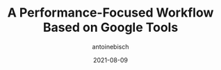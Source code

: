 ---
author: antoinebisch
# coauthor:
date: 2021-08-09
publisher: chromiumdev
tags:
  - performance
  - web-vitals
  - tooling
target_url: https://web.dev/vitals-tools-workflow/
title: A Performance-Focused Workflow Based on Google Tools
---